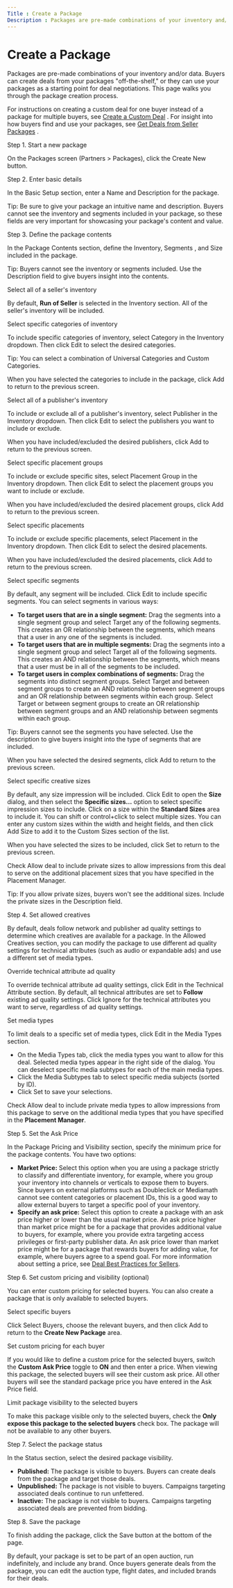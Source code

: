 ```yaml
---
Title : Create a Package
Description : Packages are pre-made combinations of your inventory and/or data. Buyers
---
```



# Create a Package



Packages are pre-made combinations of your inventory and/or data. Buyers
can create deals from your packages "off-the-shelf," or they can use
your packages as a starting point for deal negotiations. This page walks
you through the package creation process.

For instructions on creating a custom deal for one buyer instead of a
package for multiple buyers, see
<a href="create-a-custom-deal.html" class="xref">Create a Custom
Deal</a> . For insight into how buyers find and use your packages, see
<a href="get-deals-from-seller-packages.html" class="xref">Get Deals
from Seller Packages</a> .

Step 1. Start a new package

On the Packages screen
(Partners
\> Packages), click the
Create New button.

Step 2. Enter basic details

In the Basic Setup section, enter
a Name and
Description for the package.



Tip: Be sure to give your package an
intuitive name and description. Buyers cannot see the inventory and
segments included in your package, so these fields are very important
for showcasing your package's content and value.



Step 3. Define the package contents

In the Package Contents section,
define the Inventory,
Segments , and
Size included in the package.



Tip: Buyers cannot see the inventory or
segments included. Use the Description
field to give buyers insight into the contents.



Select all of a seller's inventory

By default, **Run of Seller** is selected in the
Inventory section. All of the
seller's inventory will be included.

Select specific categories of inventory

To include specific categories of inventory, select
Category in the
Inventory dropdown. Then click
Edit to select the desired categories.



Tip: You can select a combination of
Universal Categories and Custom Categories.



When you have selected the categories to include in the package, click
Add to return to the previous screen.

Select all of a publisher's inventory

To include or exclude all of a publisher's inventory, select
Publisher in the
Inventory dropdown. Then click
Edit to select the publishers you want
to include or exclude.

When you have included/excluded the desired publishers, click
Add to return to the previous screen.

Select specific placement groups

To include or exclude specific sites, select
Placement Group in the
Inventory dropdown. Then click
Edit to select the placement groups
you want to include or exclude.

When you have included/excluded the desired placement groups, click
Add to return to the previous screen.

Select specific placements

To include or exclude specific placements, select
Placement in the
Inventory dropdown. Then click
Edit to select the desired placements.

When you have included/excluded the desired placements, click
Add to return to the previous screen.

Select specific segments

By default, any segment will be included. Click
Edit to include specific segments. You
can select segments in various ways:

- **To target users that are in a single segment:** Drag the segments
  into a single segment group and select
  Target any of the following
  segments. This creates an OR relationship between the segments,
  which means that a user in any one of the segments is included.
- **To target users that are in multiple segments:** Drag the segments
  into a single segment group and select
  Target all of the following
  segments. This creates an AND relationship between the
  segments, which means that a user must be in all of the segments to be
  included.
- **To target users in complex combinations of segments:** Drag the
  segments into distinct segment groups. Select
  Target and between segment groups to
  create an AND relationship between segment groups and an OR
  relationship between segments within each group. Select
  Target or between segment groups to
  create an OR relationship between segment groups and an AND
  relationship between segments within each group.



Tip: Buyers cannot see the segments you
have selected. Use the description to give buyers insight into the type
of segments that are included.



When you have selected the desired segments, click
Add to return to the previous screen.

Select specific creative sizes

By default, any size impression will be included. Click
Edit to open the **Size** dialog, and
then select the **Specific sizes...** option to select specific
impression sizes to include. Click on a size within the **Standard
Sizes** area to include it. You can shift or control+click to select
multiple sizes. You can enter any custom sizes within the width and
height fields, and then click Add Size
to add it to the Custom Sizes
section of the list.

When you have selected the sizes to be included, click
Set to return to the previous screen.

Check Allow deal to include private
sizes to allow impressions from this deal to serve on the
additional placement sizes that you have specified in the Placement
Manager.



Tip: If you allow private sizes, buyers
won't see the additional sizes. Include the private sizes in the
Description field.



Step 4. Set allowed creatives

By default, deals follow network and publisher ad quality settings to
determine which creatives are available for a package. In the
Allowed Creatives section, you can
modify the package to use different ad quality settings for technical
attributes (such as audio or expandable ads) and use a different set of
media types.

Override technical attribute ad quality

To override technical attribute ad quality settings, click
Edit in the
Technical Attribute section. By
default, all technical attributes are set to **Follow** existing ad
quality settings. Click Ignore for the
technical attributes you want to serve, regardless of ad quality
settings.

Set media types

To limit deals to a specific set of media types, click
Edit in the
Media Types section.

- On the Media Types tab, click the
  media types you want to allow for this deal. Selected media types
  appear in the right side of the dialog. You can deselect specific
  media subtypes for each of the main media types.
- Click the Media Subtypes tab to
  select specific media subjects (sorted by ID).
- Click Set to save your selections.

Check Allow deal to include private media
types to allow impressions from this package to serve on the
additional media types that you have specified in the **Placement
Manager**.

Step 5. Set the Ask Price

In the Package Pricing and
Visibility section, specify the minimum price for the package
contents. You have two options:

- **Market Price:** Select this option when you are using a package
  strictly to classify and differentiate inventory, for example, where
  you group your inventory into channels or verticals to expose them to
  buyers. Since buyers on external platforms such as Doubleclick or
  Mediamath cannot see content categories or placement IDs, this is a
  good way to allow external buyers to target a specific pool of your
  inventory.
- **Specify an ask price:** Select this option to create a package with
  an ask price higher or lower than the usual market price. An ask price
  higher than market price might be for a package that provides
  additional value to buyers, for example, where you provide extra
  targeting access privileges or first-party publisher data. An ask
  price lower than market price might be for a package that rewards
  buyers for adding value, for example, where buyers agree to a spend
  goal. For more information about setting a price, see
  <a href="deal-best-practices-for-sellers.html" class="xref">Deal Best
  Practices for Sellers</a>.

Step 6. Set custom pricing and visibility (optional)

You can enter custom pricing for selected buyers. You can also create a
package that is only available to selected buyers.

Select specific buyers

Click Select Buyers, choose the
relevant buyers, and then click Add to
return to the **Create New Package** area.

Set custom pricing for each buyer

If you would like to define a custom price for the selected buyers,
switch the **Custom Ask Price** toggle to **ON** and then enter a price.
When viewing this package, the selected buyers will see their custom ask
price. All other buyers will see the standard package price you have
entered in the Ask Price field.

Limit package visibility to the selected buyers

To make this package visible only to the selected buyers, check the
**Only expose this package to the selected buyers** check box. The
package will not be available to any other buyers.

Step 7. Select the package status

In the Status section, select the
desired package visibility.

- **Published:** The package is visible to buyers. Buyers can create
  deals from the package and target those deals.
- **Unpublished:** The package is not visible to buyers. Campaigns
  targeting associated deals continue to run unfettered.
- **Inactive:** The package is not visible to buyers. Campaigns
  targeting associated deals are prevented from bidding.

Step 8. Save the package

To finish adding the package, click the
Save button at the bottom of the page.

By default, your package is set to be part of an open auction, run
indefinitely, and include any brand. Once buyers generate deals from the
package, you can edit the auction type, flight dates, and included
brands for their deals.




